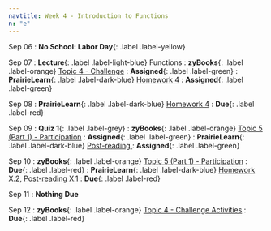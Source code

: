 ```yaml
---
navtitle: Week 4 - Introduction to Functions
n: "e"
---
```


Sep 06
: **No School: Labor Day**{: .label .label-yellow}

Sep 07
: **Lecture**{: .label .label-light-blue} Functions
: **zyBooks**{: .label .label-orange} [Topic 4 - Challenge](#)
    : **Assigned**{: .label .label-green}
: **PrairieLearn**{: .label .label-dark-blue} [Homework 4](#)
    : **Assigned**{: .label .label-green}


Sep 08
: **PrairieLearn**{: .label .label-dark-blue} [Homework 4](#)
    : **Due**{: .label .label-red}


Sep 09
: **Quiz 1**{: .label .label-grey}
: **zyBooks**{: .label .label-orange} [Topic 5 (Part 1) - Participation](#)
    : **Assigned**{: .label .label-green}
: **PrairieLearn**{: .label .label-dark-blue} [Post-reading ](#)
    : **Assigned**{: .label .label-green}

Sep 10
: **zyBooks**{: .label .label-orange} [Topic 5 (Part 1) - Participation](#)
    : **Due**{: .label .label-red}
: **PrairieLearn**{: .label .label-dark-blue} [Homework X.2](#), [Post-reading X.1](#)
    : **Due**{: .label .label-red}

Sep 11
: **Nothing Due**

Sep 12
: **zyBooks**{: .label .label-orange} [Topic 4 - Challenge Activities](#)
    : **Due**{: .label .label-red}

